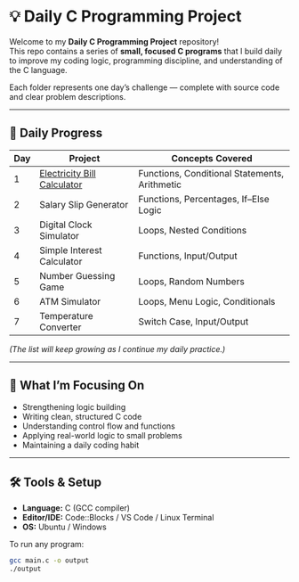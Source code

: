 # 💡 Daily C Programming Project

Welcome to my **Daily C Programming Project** repository!  
This repo contains a series of **small, focused C programs** that I build daily to improve my coding logic, programming discipline, and understanding of the C language.

Each folder represents one day’s challenge — complete with source code and clear problem descriptions.

---

## 📅 Daily Progress

| Day | Project | Concepts Covered |
|-----|----------|------------------|
| 1 | [Electricity Bill Calculator](Day01_ElectricityBillCalculator/) | Functions, Conditional Statements, Arithmetic |
| 2 | Salary Slip Generator | Functions, Percentages, If–Else Logic |
| 3 | Digital Clock Simulator | Loops, Nested Conditions |
| 4 | Simple Interest Calculator | Functions, Input/Output |
| 5 | Number Guessing Game | Loops, Random Numbers |
| 6 | ATM Simulator | Loops, Menu Logic, Conditionals |
| 7 | Temperature Converter | Switch Case, Input/Output |

_(The list will keep growing as I continue my daily practice.)_

---

## 🧠 What I’m Focusing On
- Strengthening logic building  
- Writing clean, structured C code  
- Understanding control flow and functions  
- Applying real-world logic to small problems  
- Maintaining a daily coding habit  

---

## 🛠️ Tools & Setup
- **Language:** C (GCC compiler)  
- **Editor/IDE:** Code::Blocks / VS Code / Linux Terminal  
- **OS:** Ubuntu / Windows  

To run any program:
```bash
gcc main.c -o output
./output
